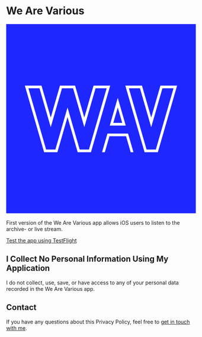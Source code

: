 # We Are Various

<img src="WAV/Assets.xcassets/AppIcon.appiconset/Icon.png" style="max-width: 512px" />

First version of the We&nbsp;Are&nbsp;Various app allows iOS users to listen to the archive- or live stream.

<a href="https://apps.apple.com/be/app/testflight/id899247664">Test the app using TestFlight</a>

<h2><a name="privacy">I Collect No Personal Information Using My Application</a></h2>

I do not collect, use, save, or have access to any of your personal data recorded in the We Are Various app.

<h2>Contact</h2>

If you have any questions about this Privacy Policy, feel free to <a href="mailto:thomas.decrick@icloud.com">get in touch with me</a>.
